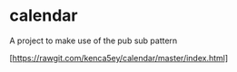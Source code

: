 # calendar
A project to make use of the pub sub pattern


[https://rawgit.com/kenca5ey/calendar/master/index.html]
